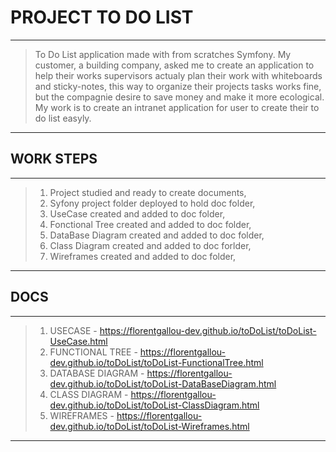 # PROJECT TO DO LIST
-----
> To Do List application made with from scratches Symfony. My customer, a building company, asked me to create an application to help their works supervisors actualy plan their work with whiteboards and sticky-notes, this way to organize their projects tasks works fine, but the compagnie desire to save money and make it more ecological. My work is to create an intranet application for user to create their to do list easyly.
-----
## WORK STEPS
-----
> 1. Project studied and ready to create documents,
> 2. Syfony project folder deployed to hold doc folder,
> 3. UseCase created and added to doc folder,
> 4. Fonctional Tree created and added to doc folder,
> 5. DataBase Diagram created and added to doc folder,
> 6. Class Diagram created and added to doc forlder,
> 7. Wireframes created and added to doc folder,
-----
## DOCS
-----
> 1. USECASE - https://florentgallou-dev.github.io/toDoList/toDoList-UseCase.html
> 2. FUNCTIONAL TREE - https://florentgallou-dev.github.io/toDoList/toDoList-FunctionalTree.html
> 3. DATABASE DIAGRAM - https://florentgallou-dev.github.io/toDoList/toDoList-DataBaseDiagram.html
> 4. CLASS DIAGRAM - https://florentgallou-dev.github.io/toDoList/toDoList-ClassDiagram.html
> 5. WIREFRAMES - https://florentgallou-dev.github.io/toDoList/toDoList-Wireframes.html
-----